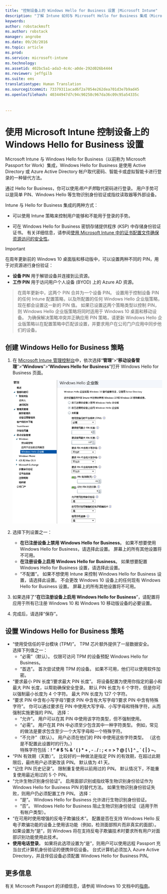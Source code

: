 ```yaml
---
title: "控制设备上的 Windows Hello for Business 设置 |Microsoft Intune"
description: "了解 Intune 如何与 Microsoft Hello for Business 集成（Microsoft Hello for Business 是使用 Active Directory 或 Azure Active Directory 帐户取代密码、智能卡或虚拟智能卡进行登录的一种替代方法）。"
keywords: 
author: robstackmsft
ms.author: robstack
manager: angrobe
ms.date: 09/20/2016
ms.topic: article
ms.prod: 
ms.service: microsoft-intune
ms.technology: 
ms.assetid: 402bc5a1-ada3-4c4c-a0de-292d026b4444
ms.reviewer: jeffgilb
ms.suite: ems
translationtype: Human Translation
ms.sourcegitcommit: 73379311acad6f2a7054e262dea701d3e7b9ad45
ms.openlocfilehash: 40344947d7c94c90258c967da36c09c95a54335c


---
```


# 使用 Microsoft Intune 控制设备上的 Windows Hello for Business 设置
Microsoft Intune 与 Windows Hello for Business（以前称为 Microsoft Passport for Work）集成，Windows Hello for Business 是使用 Active Directory 或 Azure Active Directory 帐户取代密码、智能卡或虚拟智能卡进行登录的一种替代方法。

通过 Hello for Business，你可以使用*用户手势*取代密码进行登录。 用户手势可以是简单 PIN、Windows Hello 等生物识别身份验证或指纹读取器等外部设备。

Intune 与 Hello for Business 集成的两种方式：

-   可以使用 Intune 策略来控制用户能够和不能用于登录的手势。

-   可在 Windows Hello for Business 密钥存储提供程序 (KSP) 中存储身份验证证书。 有关详细信息，请参阅[使用 Microsoft Intune 中的证书配置文件确保资源访问的安全性](secure-resource-access-with-certificate-profiles.md)。

> [!IMPORTANT]
> 在周年更新前的 Windows 10 桌面版和移动版中，可以设置两种不同的 PIN，用于对资源进行身份验证：
- **设备 PIN** 用于解锁设备并连接到云资源。
- **工作 PIN** 用于访问用户个人设备 (BYOD) 上的 Azure AD 资源。

>在周年更新中，这两个 PIN 合并为一个设备 PIN。
设置用于控制设备 PIN 的任何 Intune 配置策略，以及所配置的任何 Windows Hello 企业版策略，现在都会设置这一新的 PIN 值。
如果已设置这两个策略类型以控制 PIN，则 Windows Hello 企业版策略将同时适用于 Windows 10 桌面和移动设备。
为确保解决策略冲突并正确应用 PIN 策略，请更新 Windows Hello 企业版策略以在配置策略中匹配该设置，并要求用户在公司门户应用中同步他们的设备。



## 创建 Windows Hello for Business 策略

1.  在 [Microsoft Intune 管理控制台](https://manage.microsoft.com)中，依次选择“**管理**”&gt;“**移动设备管理**”&gt;“**Windows**”&gt;“**Windows Hello for Business**”打开 Windows Hello for Business 页面。

    ![Windows Hello for Business 页面](../media/passport.png)

2.  选择下列设置之一：
    - **在已注册设备上禁用 Windows Hello for Business**。 如果不想要使用 Windows Hello for Business，请选择此设置。 屏幕上的所有其他设置将不可用。
    - **在注册设备上启用 Windows Hello for Business**。 如果想要配置 Windows Hello for Business 设置，请选择此设置。
    - “不配置”。 如果不想使用 Intune 来控制 Windows Hello for Business 设置，请选择此设置。 不会更改 Windows 10 设备上的任何现有 Windows Hello for Business 设置。 屏幕上的所有其他设置将不可用。
3.  如果选择了“**在已注册设备上启用 Windows Hello for Business**”，请配置将应用于所有已注册 Windows 10 和 Windows 10 移动版设备的必要设置。
4.  完成后，请选择“保存”。


## 设置 Windows Hello for Business 策略

- “使用受信任的平台模块 (TPM)”。 TPM 芯片额外提供了一层数据安全。<br>选择下列值之一：
    - “必需”（默认）。 仅限可访问 TPM 的设备预配 Windows Hello for Business。
    - “首选”。 首次尝试使用 TPM 的设备。 如果不可用，他们可以使用软件加密。
- “要求最小 PIN 长度”/要求最大 PIN 长度”。 将设备配置为使用你指定的最小和最大 PIN 长度，以帮助确保安全登录。 默认 PIN 长度为 6 个字符，但是你可以强制最小长度为 4 个字符。 最大 PIN 长度为 127 个字符。
- “要求 PIN 中含有小写字母”/要求 PIN 中含有大写字母”/要求 PIN 中含有特殊字符”。 你可以通过要求在 PIN 中使用大写字母、小写字母和特殊字符，从而强制实施更强的 PIN。 选择：
    - “允许”。 用户可以在其 PIN 中使用该字符类型，但不强制使用。
    - “必需”。 用户在其 PIN 中必须至少包含其中一种字符类型。 例如，常见的做法是要求包含至少一个大写字母和一个特殊字符。
    - “不允许”（默认）。 用户必须在他们的 PIN 中使用这些字符类型。 （这也是不配置此设置时的行为。）<br>特殊字符包括：**! “ # $ % &amp; ‘ ( ) &#42; + , - . / : ; &lt; = &gt; ? @ [ \ ] ^ _ &#96; { &#124; } ~**。
- “PIN 有效期（天数）”。 比较好的一种做法是指定 PIN 的有效期，在超过此期限后，最终用户必须更改该 PIN。 默认值为 41 天。
- “记住 PIN 历史记录”。 限制重复使用以前用过的 PIN。 默认情况下，不能重复使用最近用过的 5 个 PIN。
- “允许生物识别身份验证”。 启用面部识别或指纹等生物识别身份验证作为 Windows Hello for Business PIN 的替代方法。 如果生物识别身份验证失败，则用户仍必须配置工作 PIN。 选择：
    - “是”。 Windows Hello for Business 允许进行生物识别身份验证。
    - “否”。 Windows Hello for Business 阻止生物识别身份验证（适用于所有帐户类型）。
- “在可用时使用增强的反电子欺骗技术”。 配置是否在支持 Windows Hello 反电子欺骗功能的设备上使用该功能（例如，检测面部照片而非真实的面部）。<br>如果设置为“是”，则 Windows 将在支持反电子欺骗技术时要求所有用户对面部识别功能使用此技术。
- **使用电话登录**。 如果将此选项设置为“是”，则用户可以使用远程 Passport 充当台式计算机身份验证的便携伴侣设备。 台式计算机必须加入 Azure Active Directory，并且伴侣设备必须配置 Windows Hello for Business PIN。

## 更多信息
有关 Microsoft Passport 的详细信息，请参阅 Windows 10 文档中的[指南](https://technet.microsoft.com/library/mt589441.aspx)。



<!--HONumber=Sep16_HO3-->


